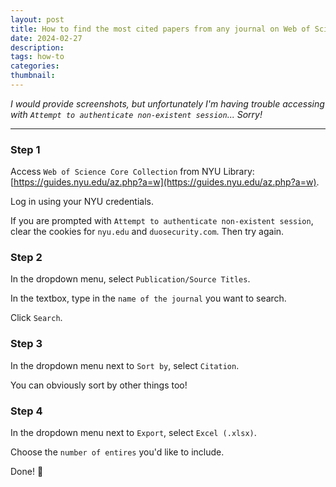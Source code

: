 ```yaml
---
layout: post
title: How to find the most cited papers from any journal on Web of Science
date: 2024-02-27
description: 
tags: how-to
categories: 
thumbnail:
---
```

*I would provide screenshots, but unfortunately I'm having trouble accessing with `Attempt to authenticate non-existent session`... Sorry!*

---

### Step 1
Access `Web of Science Core Collection` from NYU Library: [https://guides.nyu.edu/az.php?a=w](https://guides.nyu.edu/az.php?a=w). 

Log in using your NYU credentials.

If you are prompted with `Attempt to authenticate non-existent session`, clear the cookies for `nyu.edu` and `duosecurity.com`. Then try again.

### Step 2
In the dropdown menu, select `Publication/Source Titles`. 

In the textbox, type in the `name of the journal` you want to search. 

Click `Search`.

### Step 3
In the dropdown menu next to `Sort by`, select `Citation`.

You can obviously sort by other things too!

### Step 4
In the dropdown menu next to `Export`, select `Excel (.xlsx)`.

Choose the `number of entires` you'd like to include.

Done! :partying_face:



